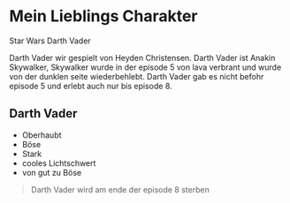 # Mein Lieblings Charakter
Star Wars Darth Vader

Darth Vader wir gespielt von Heyden Christensen.
Darth Vader ist Anakin Skywalker, Skywalker wurde in der episode 5 von lava verbrant und wurde von der dunklen seite wiederbehlebt.
Darth Vader gab es nicht befohr episode 5 und erlebt auch nur bis episode 8.

## Darth Vader
* Oberhaubt
* Böse
* Stark
* cooles Lichtschwert
* von gut zu Böse




















> Darth Vader wird am ende der episode 8 sterben